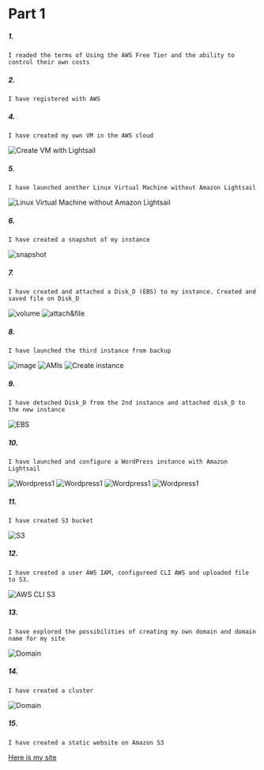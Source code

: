 # Part 1

##### 1. 
    I readed the terms of Using the AWS Free Tier and the ability to control their own costs
##### 2. 
    I have registered with AWS
##### 4. 
    I have created my own VM in the AWS cloud
![Create VM with Lightsail](https://github.com/shizgara/DevOps_online_Rivne_2020Q42021Q1/blob/master/m2/task%202.2/images/4%20connect%20to%20instance.png)
##### 5.
    I have launched another Linux Virtual Machine without Amazon Lightsail
![Linux Virtual Machine without Amazon Lightsail](https://github.com/shizgara/DevOps_online_Rivne_2020Q42021Q1/blob/master/m2/task%202.2/images/5%20Instance%20without%20Amazon%20Lightsail.png)
##### 6.
    I have created a snapshot of my instance
![snapshot](https://github.com/shizgara/DevOps_online_Rivne_2020Q42021Q1/blob/master/m2/task%202.2/images/6%20Snapshot.png)
##### 7.
    I have created and attached a Disk_D (EBS) to my instance. Created and saved file on Disk_D
![volume](https://github.com/shizgara/DevOps_online_Rivne_2020Q42021Q1/blob/master/m2/task%202.2/images/7%20Create%20and%20attach%20volume.png)
![attach&file](https://github.com/shizgara/DevOps_online_Rivne_2020Q42021Q1/blob/master/m2/task%202.2/images/7%20Create%20and%20save%20some%20file.png)
##### 8.
    I have launched the third instance from backup
![image](https://github.com/shizgara/DevOps_online_Rivne_2020Q42021Q1/blob/master/m2/task%202.2/images/8%20chose%20image.png)
![AMIs](https://github.com/shizgara/DevOps_online_Rivne_2020Q42021Q1/blob/master/m2/task%202.2/images/8%20create%20image%20for%20backup.png)
![Create instance](https://github.com/shizgara/DevOps_online_Rivne_2020Q42021Q1/blob/master/m2/task%202.2/images/8%20create%20instance%20from%20backup.png)
##### 9.
    I have detached Disk_D from the 2nd instance and attached disk_D to the new instance
![EBS](https://github.com/shizgara/DevOps_online_Rivne_2020Q42021Q1/blob/master/m2/task%202.2/images/9%20Detach%20and%20attach%20disk%20d.png)
##### 10.
    I have launched and configure a WordPress instance with Amazon Lightsail
![Wordpress1](https://github.com/shizgara/DevOps_online_Rivne_2020Q42021Q1/blob/master/m2/task%202.2/images/10%20Create%20staticIp.png)
![Wordpress1](https://github.com/shizgara/DevOps_online_Rivne_2020Q42021Q1/blob/master/m2/task%202.2/images/10%20DNS.png)
![Wordpress1](https://github.com/shizgara/DevOps_online_Rivne_2020Q42021Q1/blob/master/m2/task%202.2/images/10%20Wordpress%20enter%20dashboar.png)
![Wordpress1](https://github.com/shizgara/DevOps_online_Rivne_2020Q42021Q1/blob/master/m2/task%202.2/images/10%20Wordpresspassword.png)
##### 11.
    I have created S3 bucket 
![S3](https://github.com/shizgara/DevOps_online_Rivne_2020Q42021Q1/blob/master/m2/task%202.2/images/11%20create%20bucket%20and%20upload%20file.png)
##### 12.
    I have created a user AWS IAM, configureed CLI AWS and uploaded file to S3.
![AWS CLI S3](https://github.com/shizgara/DevOps_online_Rivne_2020Q42021Q1/blob/master/m2/task%202.2/images/12%20AWS%20CLI%20Bucket.png)
##### 13.
    I have explored the possibilities of creating my own domain and domain name for my site 
![Domain](https://github.com/shizgara/DevOps_online_Rivne_2020Q42021Q1/blob/master/m2/task%202.2/images/13%20create%20domain.png)
##### 14.
    I have created a cluster
![Domain](https://github.com/shizgara/DevOps_online_Rivne_2020Q42021Q1/blob/master/m2/task%202.2/images/14%20create%20cluster.png)
##### 15.
    I have created a static website on Amazon S3
[Here is my site](http://www.websitetaskepam.com.s3-website.eu-central-1.amazonaws.com/)










